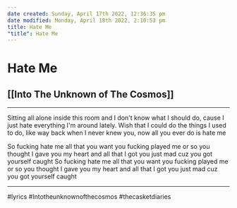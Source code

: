 ```yaml
---
date created: Sunday, April 17th 2022, 12:36:35 pm
date modified: Monday, April 18th 2022, 2:10:53 pm
title: Hate Me
"title": Hate Me
---
```

# Hate Me
## [[Into The Unknown of The Cosmos]]
---

Sitting all alone inside this room
and I don't know what I should do,
cause I just hate everything I'm around lately.
Wish that I could do the things I used to do,
like way back when I never knew you,
now all you ever do is hate me

So fucking hate me all that you want
you fucking played me or so you thought
I gave you my heart and all that I got
you just mad cuz you got yourself caught
So fucking hate me all that you want
you fucking played me or so you thought
I gave you my heart and all that I got
you just mad cuz you got yourself caught


---

#lyrics #Intotheunknownofthecosmos #thecasketdiaries
